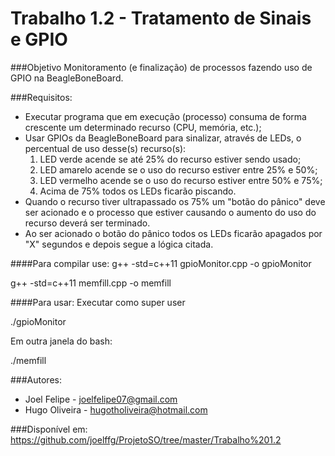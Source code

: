 # Trabalho 1.2 - Tratamento de Sinais e GPIO

###Objetivo
Monitoramento (e finalização) de processos fazendo uso de GPIO na BeagleBoneBoard.

###Requisitos:
* Executar programa que em execução (processo) consuma de forma crescente um determinado recurso (CPU, memória, etc.);
* Usar GPIOs da BeagleBoneBoard para sinalizar, através de LEDs, o 
percentual de uso desse(s) recurso(s):
	1. LED verde acende se até 25% do recurso estiver sendo usado;
	2. LED amarelo acende se o uso do recurso estiver entre 25% e 50%;
	3. LED vermelho acende se o uso do recurso estiver entre 50% e 75%;
	4. Acima de 75% todos os LEDs ficarão piscando.
* Quando o recurso tiver ultrapassado os 75% um "botão do pânico" deve ser acionado e o processo que estiver causando o aumento do uso do recurso deverá ser terminado.
* Ao ser acionado o botão do pânico todos os LEDs ficarão apagados por "X" segundos e depois segue a lógica citada.
  
####Para compilar use:
g++ -std=c++11 gpioMonitor.cpp -o gpioMonitor

g++ -std=c++11 memfill.cpp -o memfill

####Para usar:
Executar como super user

./gpioMonitor

Em outra janela do bash:

./memfill

###Autores:
* Joel Felipe - joelfelipe07@gmail.com
* Hugo Oliveira - hugotholiveira@hotmail.com

###Disponível em: 
https://github.com/joelffg/ProjetoSO/tree/master/Trabalho%201.2

